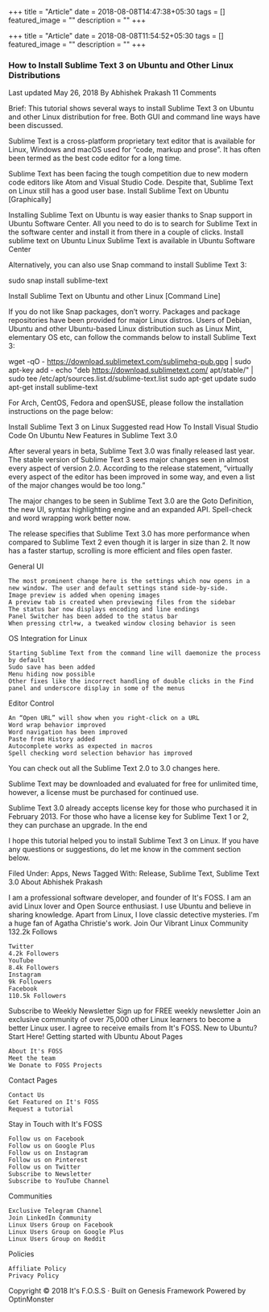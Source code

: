 +++
title =  "Article"
date = 2018-08-08T14:47:38+05:30
tags = []
featured_image = ""
description = ""
+++

+++
title =  "Article"
date = 2018-08-08T11:54:52+05:30
tags = []
featured_image = ""
description = ""
+++

### How to Install Sublime Text 3 on Ubuntu and Other Linux Distributions ###

Last updated May 26, 2018 By Abhishek Prakash 11 Comments

Brief: This tutorial shows several ways to install Sublime Text 3 on Ubuntu and other Linux distribution for free. Both GUI and command line ways have been discussed. 

Sublime Text is a cross-platform proprietary text editor that is available for Linux, Windows and macOS used for “code, markup and prose”. It has often been termed as the best code editor for a long time.

Sublime Text has been facing the tough competition due to new modern code editors like Atom and Visual Studio Code. Despite that, Sublime Text on Linux still has a good user base.
Install Sublime Text on Ubuntu [Graphically]

Installing Sublime Text on Ubuntu is way easier thanks to Snap support in Ubuntu Software Center. All you need to do is to search for Sublime Text in the software center and install it from there in a couple of clicks.
Install sublime text on Ubuntu Linux
Sublime Text is available in Ubuntu Software Center

Alternatively, you can also use Snap command to install Sublime Text 3:

sudo snap install sublime-text

Install Sublime Text on Ubuntu and other Linux [Command Line]

If you do not like Snap packages, don’t worry. Packages and package repositories have been provided for major Linux distros. Users of Debian, Ubuntu and other Ubuntu-based Linux distribution such as Linux Mint, elementary OS etc, can follow the commands below to install Sublime Text 3:

wget -qO - https://download.sublimetext.com/sublimehq-pub.gpg | sudo apt-key add -
echo "deb https://download.sublimetext.com/ apt/stable/" | sudo tee /etc/apt/sources.list.d/sublime-text.list
sudo apt-get update
sudo apt-get install sublime-text

For Arch, CentOS, Fedora and openSUSE, please follow the installation instructions on the page below:

Install Sublime Text 3 on Linux 
Suggested read
How To Install Visual Studio Code On Ubuntu
New Features in Sublime Text 3.0

After several years in beta, Sublime Text 3.0 was finally released last year. The stable version of Sublime Text 3 sees major changes seen in almost every aspect of version 2.0. According to the release statement, “virtually every aspect of the editor has been improved in some way, and even a list of the major changes would be too long.”

The major changes to be seen in Sublime Text 3.0 are the Goto Definition, the new UI, syntax highlighting engine and an expanded API. Spell-check and word wrapping work better now.

The release specifies that Sublime Text 3.0 has more performance when compared to Sublime Text 2 even though it is larger in size than 2. It now has a faster startup, scrolling is more efficient and files open faster.

General UI

    The most prominent change here is the settings which now opens in a new window. The user and default settings stand side-by-side.
    Image preview is added when opening images
    A preview tab is created when previewing files from the sidebar
    The status bar now displays encoding and line endings
    Panel Switcher has been added to the status bar
    When pressing ctrl+w, a tweaked window closing behavior is seen

OS Integration for Linux

    Starting Sublime Text from the command line will daemonize the process by default
    Sudo save has been added
    Menu hiding now possible
    Other fixes like the incorrect handling of double clicks in the Find panel and underscore display in some of the menus

Editor Control

    An “Open URL” will show when you right-click on a URL
    Word wrap behavior improved
    Word navigation has been improved
    Paste from History added
    Autocomplete works as expected in macros
    Spell checking word selection behavior has improved

You can check out all the Sublime Text 2.0 to 3.0 changes here.

Sublime Text may be downloaded and evaluated for free for unlimited time, however, a license must be purchased for continued use.

Sublime Text 3.0 already accepts license key for those who purchased it in February 2013. For those who have a license key for Sublime Text 1 or 2, they can purchase an upgrade.
In the end

I hope this tutorial helped you to install Sublime Text 3 on Linux. If you have any questions or suggestions, do let me know in the comment section below.

Filed Under: Apps, News Tagged With: Release, Sublime Text, Sublime Text 3.0
About Abhishek Prakash

I am a professional software developer, and founder of It's FOSS. I am an avid Linux lover and Open Source enthusiast. I use Ubuntu and believe in sharing knowledge. Apart from Linux, I love classic detective mysteries. I'm a huge fan of Agatha Christie's work.
Join Our Vibrant Linux Community
132.2k Follows

    Twitter
    4.2k Followers
    YouTube
    8.4k Followers
    Instagram
    9k Followers
    Facebook
    110.5k Followers

Subscribe to Weekly Newsletter
Sign up for FREE weekly newsletter
Join an exclusive community of over 75,000 other Linux learners to become a better Linux user.
I agree to receive emails from It's FOSS.
New to Ubuntu? Start Here!
Getting started with Ubuntu
About Pages

    About It's FOSS
    Meet the team
    We Donate to FOSS Projects

Contact Pages

    Contact Us
    Get Featured on It's FOSS
    Request a tutorial

Stay in Touch with It's FOSS

    Follow us on Facebook
    Follow us on Google Plus
    Follow us on Instagram
    Follow us on Pinterest
    Follow us on Twitter
    Subscribe to Newsletter
    Subscribe to YouTube Channel

Communities

    Exclusive Telegram Channel
    Join LinkedIn Community
    Linux Users Group on Facebook
    Linux Users Group on Google Plus
    Linux Users Group on Reddit

Policies

    Affiliate Policy
    Privacy Policy

Copyright © 2018 It's F.O.S.S · Built on Genesis Framework
Powered by OptinMonster